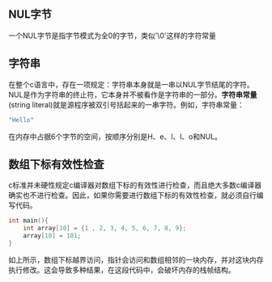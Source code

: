 ## NUL字节

一个NUL字节是指字节模式为全0的字节，类似'\0'这样的字符常量

## 字符串

在整个c语言中，存在一项规定：字符串本身就是一串以NUL字节结尾的字符。NUL是作为字符串的终止符，它本身并不被看作是字符串的一部分。**字符串常量**(string literal)就是源程序被双引号括起来的一串字符。例如，字符串常量：

```c
"Hello"
```

在内存中占据6个字节的空间，按顺序分别是H、e、l、l、o和NUL。

## 数组下标有效性检查

c标准并未硬性规定c编译器对数组下标的有效性进行检查，而且绝大多数c编译器确实也不进行检查。因此，如果你需要进行数组下标的有效性检查，就必须自行编写代码。

```c
int main(){
    int array[10] = {1 , 2, 3, 4, 5, 6, 7, 8, 9};
    array[10] = 101;
}
```

如上所示，数组下标越界访问，指针会访问和数组相邻的一块内存，并对这块内存执行修改。这会导致多种结果，在这段代码中，会破坏内存的栈帧结构。